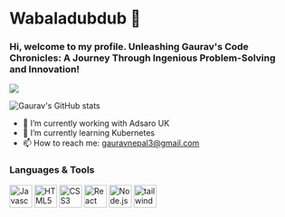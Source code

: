 #                                                                 Wabaladubdub 👋

### Hi, welcome to my profile. Unleashing Gaurav's Code Chronicles: A Journey Through Ingenious Problem-Solving and Innovation!

![](https://komarev.com/ghpvc/?username=gauravnepal3&style=flat-square&color=blueviolet)

![Gaurav's GitHub stats](https://github-readme-stats.vercel.app/api?username=gauravnepal3&show_icons=true)

- 🔭 I’m currently working with Adsaro UK
- 🌱 I’m currently learning Kubernetes
- 📫 How to reach me: gauravnepal3@gmail.com

### Languages & Tools
<p>
  <img src="https://cdn.jsdelivr.net/npm/simple-icons@v3/icons/javascript.svg" alt="Javascript" width="40" height="40"/>
  <img src="https://cdn.jsdelivr.net/npm/simple-icons@v3/icons/html5.svg" alt="HTML5" width="40" height="40"/>
  <img src="https://cdn.jsdelivr.net/npm/simple-icons@v3/icons/css3.svg" alt="CSS3" width="40" height="40"/>
  <img src="https://cdn.jsdelivr.net/npm/simple-icons@v3/icons/react.svg" alt="React" width="40" height="40"/>
  <img src="https://cdn.jsdelivr.net/npm/simple-icons@v3/icons/node-dot-js.svg" alt="Node.js" width="40" height="40"/>
  <img src="https://cdn.jsdelivr.net/npm/simple-icons@v3/icons/tailwindcss.svg" alt="tailwindcss" width="40" height="40"/>
</p>
